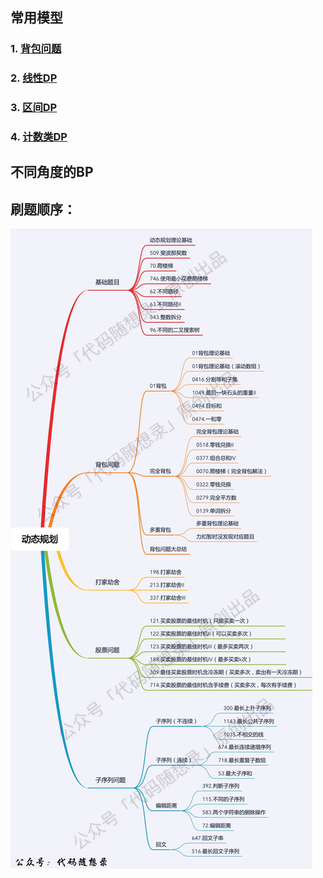 ## 常用模型



### 1. [背包问题](背包问题.md)



### 2. [线性DP](线性DP.md)



### 3. [区间DP](区间DP.md)



### 4. [计数类DP](计数类DP.md)















## 不同角度的BP











## 刷题顺序：



![DP](./picture/动态规划-总结大纲.jpeg)


